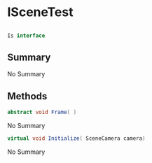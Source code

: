 # ISceneTest

## 
```c#
Is interface
```

## Summary

No Summary
## Methods

```c#
abstract void Frame( ) 
```
No Summary
```c#
virtual void Initialize( SceneCamera camera) 
```
No Summary
